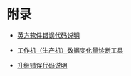 # 附录

 * [英方软件错误代码说明](error_code.md)

 * [工作机（生产机）数据变化量诊断工具](command_tools.md)
 
 * [升级错误代码说明](error_code_upgrade.md)
